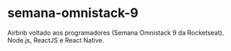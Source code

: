 # semana-omnistack-9
Airbnb voltado aos programadores (Semana Omnistack 9 da Rocketseat). Node.js, ReactJS e React Native.
